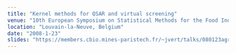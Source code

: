 ```yaml
---
title: "Kernel methods for QSAR and virtual screening"
venue: "10th European Symposium on Statistical Methods for the Food Industry (AGROSTAT'08)"
location: "Louvain-la-Neuve, Belgium"
date: "2008-1-23"
slides: "https://members.cbio.mines-paristech.fr/~jvert/talks/080123agrostat/agrostat.pdf"
---
```


